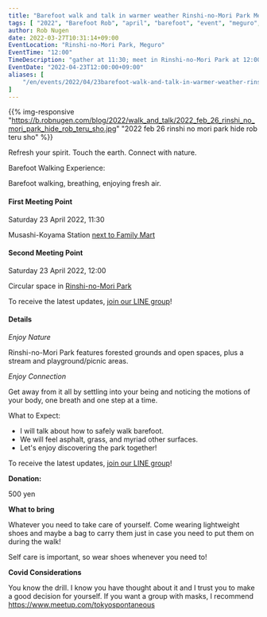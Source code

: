```yaml
---
title: "Barefoot walk and talk in warmer weather Rinshi-no-Mori Park Meguro-ku"
tags: [ "2022", "Barefoot Rob", "april", "barefoot", "event", "meguro", "rinshi-no-mori", "walk", "はだし", "林試の森公園", "裸足のロブ" ]
author: Rob Nugen
date: 2022-03-27T10:31:14+09:00
EventLocation: "Rinshi-no-Mori Park, Meguro"
EventTime: "12:00"
TimeDescription: "gather at 11:30; meet in Rinshi-no-Mori Park at 12:00"
EventDate: "2022-04-23T12:00:00+09:00"
aliases: [
    "/en/events/2022/04/23barefoot-walk-and-talk-in-warmer-weather-rinshi-no-mori-park-meguro-ku",
]
---
```


{{% img-responsive "https://b.robnugen.com/blog/2022/walk_and_talk/2022_feb_26_rinshi_no_mori_park_hide_rob_teru_sho.jpg" "2022 feb 26 rinshi no mori park hide rob teru sho" %}}

Refresh your spirit. Touch the earth. Connect with nature.

Barefoot Walking Experience:

Barefoot walking, breathing, enjoying fresh air.

#### First Meeting Point

Saturday 23 April 2022, 11:30

Musashi-Koyama Station [next to Family Mart](https://goo.gl/maps/y3UrUcLu5heqNc8VA)

#### Second Meeting Point

Saturday 23 April 2022, 12:00

Circular space in [Rinshi-no-Mori Park](https://goo.gl/maps/RT2w4S4BvaHFreHM8)

To receive the latest updates, [join our LINE group](/contact/)!

#### Details

*Enjoy Nature*

Rinshi-no-Mori Park features
forested grounds and open spaces,
plus a stream and
playground/picnic areas.

*Enjoy Connection*

Get away from it all by settling into your being and noticing the
motions of your body, one breath and one step at a time.

What to Expect:

* I will talk about how to safely walk barefoot.
* We will feel asphalt, grass, and myriad other surfaces.
* Let's enjoy discovering the park together!

To receive the latest updates, [join our LINE group](/contact/)!

**Donation:**

500 yen

**What to bring**

Whatever you need to take care of yourself.  Come wearing lightweight
shoes and maybe a bag to carry them just in case you need to put them on
during the walk!

Self care is important, so wear shoes whenever you need to!

**Covid Considerations**

You know the drill.  I know you have thought about it and I trust you
to make a good decision for yourself.  If you want a group with masks,
I recommend https://www.meetup.com/tokyospontaneous
